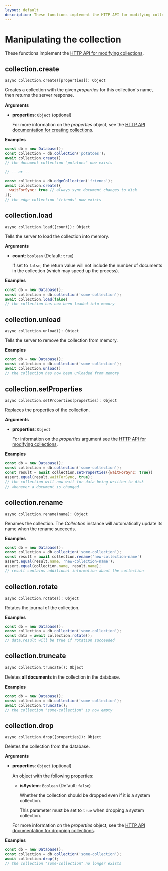 ```yaml
---
layout: default
description: These functions implement the HTTP API for modifying collections
---
```

# Manipulating the collection

These functions implement the
[HTTP API for modifying collections](../http/collection-modifying.html).

## collection.create

`async collection.create([properties]): Object`

Creates a collection with the given _properties_ for this collection's name,
then returns the server response.

**Arguments**

- **properties**: `Object` (optional)

  For more information on the _properties_ object, see the
  [HTTP API documentation for creating collections](../http/collection-creating.html).

**Examples**

```js
const db = new Database();
const collection = db.collection('potatoes');
await collection.create()
// the document collection "potatoes" now exists

// -- or --

const collection = db.edgeCollection('friends');
await collection.create({
  waitForSync: true // always sync document changes to disk
});
// the edge collection "friends" now exists
```

## collection.load

`async collection.load([count]): Object`

Tells the server to load the collection into memory.

**Arguments**

- **count**: `boolean` (Default: `true`)

  If set to `false`, the return value will not include the number of documents
  in the collection (which may speed up the process).

**Examples**

```js
const db = new Database();
const collection = db.collection('some-collection');
await collection.load(false)
// the collection has now been loaded into memory
```

## collection.unload

`async collection.unload(): Object`

Tells the server to remove the collection from memory.

**Examples**

```js
const db = new Database();
const collection = db.collection('some-collection');
await collection.unload()
// the collection has now been unloaded from memory
```

## collection.setProperties

`async collection.setProperties(properties): Object`

Replaces the properties of the collection.

**Arguments**

- **properties**: `Object`

  For information on the _properties_ argument see the
  [HTTP API for modifying collections](../http/collection-modifying.html).

**Examples**

```js
const db = new Database();
const collection = db.collection('some-collection');
const result = await collection.setProperties({waitForSync: true})
assert.equal(result.waitForSync, true);
// the collection will now wait for data being written to disk
// whenever a document is changed
```

## collection.rename

`async collection.rename(name): Object`

Renames the collection. The _Collection_ instance will automatically update its
name when the rename succeeds.

**Examples**

```js
const db = new Database();
const collection = db.collection('some-collection');
const result = await collection.rename('new-collection-name')
assert.equal(result.name, 'new-collection-name');
assert.equal(collection.name, result.name);
// result contains additional information about the collection
```

## collection.rotate

`async collection.rotate(): Object`

Rotates the journal of the collection.

**Examples**

```js
const db = new Database();
const collection = db.collection('some-collection');
const data = await collection.rotate();
// data.result will be true if rotation succeeded
```

## collection.truncate

`async collection.truncate(): Object`

Deletes **all documents** in the collection in the database.

**Examples**

```js
const db = new Database();
const collection = db.collection('some-collection');
await collection.truncate();
// the collection "some-collection" is now empty
```

## collection.drop

`async collection.drop([properties]): Object`

Deletes the collection from the database.

**Arguments**

- **properties**: `Object` (optional)

  An object with the following properties:

  - **isSystem**: `Boolean` (Default: `false`)

    Whether the collection should be dropped even if it is a system collection.

    This parameter must be set to `true` when dropping a system collection.

  For more information on the _properties_ object, see the
  [HTTP API documentation for dropping collections](../http/collection-creating.html#drops-a-collection).

**Examples**

```js
const db = new Database();
const collection = db.collection('some-collection');
await collection.drop();
// the collection "some-collection" no longer exists
```

